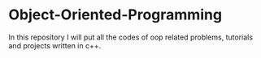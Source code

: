 # Object-Oriented-Programming
In this repository I will put all the codes of oop related problems, tutorials and projects written in c++.
